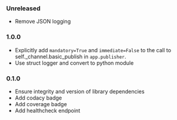 ### Unreleased
  - Remove JSON logging

### 1.0.0
  - Explicitly add `mandatory=True` and `immediate=False` to the call to self._channel.basic_publish in `app.publisher`.
  - Use struct logger and convert to python module

### 0.1.0
  - Ensure integrity and version of library dependencies
  - Add codacy badge
  - Add coverage badge
  - Add healthcheck endpoint
